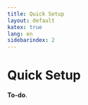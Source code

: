 ```yaml
---
title: Quick Setup
layout: default
katex: true
lang: en
sidebarindex: 2
---
```


# Quick Setup
**To-do**.
